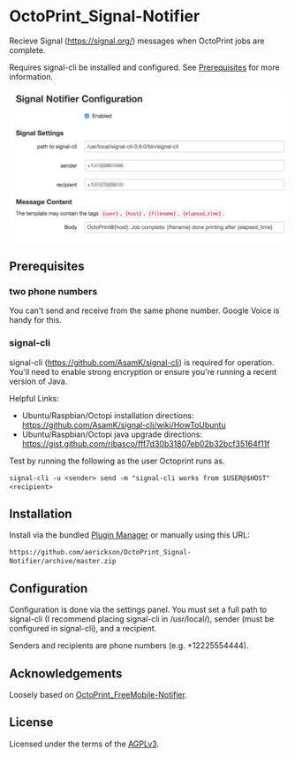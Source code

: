 # OctoPrint_Signal-Notifier

Recieve Signal (https://signal.org/) messages when OctoPrint jobs are complete.

Requires signal-cli be installed and configured. See [Prerequisites](README.md#Prerequisites) for more information. 

![Settings tab screenshot](extras/signalnotifier.png)


## Prerequisites

### two phone numbers

You can't send and receive from the same phone number. Google Voice is handy for this.

### signal-cli

signal-cli (https://github.com/AsamK/signal-cli) is required for operation. You'll need to enable strong encryption or ensure you're running a recent version of Java.

Helpful Links:
  - Ubuntu/Raspbian/Octopi installation directions:  https://github.com/AsamK/signal-cli/wiki/HowToUbuntu
  - Ubuntu/Raspbian/Octopi java upgrade directions: https://gist.github.com/ribasco/fff7d30b31807eb02b32bcf35164f11f

Test by running the following as the user Octoprint runs as. 

```
signal-cli -u <sender> send -m "signal-cli works from $USER@$HOST" <recipient>
```

## Installation

Install via the bundled [Plugin Manager](https://github.com/foosel/OctoPrint/wiki/Plugin:-Plugin-Manager)
or manually using this URL:

    https://github.com/aerickson/OctoPrint_Signal-Notifier/archive/master.zip

## Configuration

Configuration is done via the settings panel. You must set a full path to signal-cli (I recommend placing signal-cli in /usr/local/), sender (must be configured in signal-cli), and a recipient. 

Senders and recipients are phone numbers (e.g. +12225554444).

## Acknowledgements

Loosely based on [OctoPrint_FreeMobile-Notifier](https://github.com/Pinaute/OctoPrint_FreeMobile-Notifier).

## License

Licensed under the terms of the [AGPLv3](http://opensource.org/licenses/AGPL-3.0).

